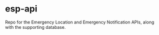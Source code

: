 # esp-api

Repo for the Emergency Location and Emergency Notification APIs, along with the supporting database.
